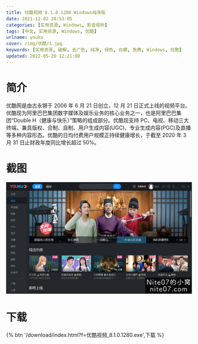 ```yaml
---
title: 优酷视频 8.1.0.1280 Windows纯净版
date: 2021-12-02 20:53:05
categories: [实用资源, Windows, 影音视听]
tags: [中文, 实用资源, Windows, 优酷]
urlname: youku
cover: /img/优酷/1.jpg
keywords: [实用资源, 破解, 去广告, 纯净, 绿色, 白嫖, 免费, Windows, 优酷]
updated: 2022-05-20 12:21:00
---
```


# 简介

优酷网是由古永锵于 2006 年 6 月 21 日创立，12 月 21 日正式上线的视频平台。优酷现为阿里巴巴集团数字媒体及娱乐业务的核心业务之一，也是阿里巴巴集团“Double H（健康与快乐）”策略的组成部分。优酷现支持 PC、电视、移动三大终端，兼具版权、合制、自制、用户生成内容(UGC)、专业生成内容(PGC)及直播等多种内容形态。优酷的日均付费用户规模正持续健康增长，于截至 2020 年 3 月 31 日止财政年度同比增长超过 50%。

# 截图

![](/img/优酷/2.jpg)

# 下载

{% btn '/download/index.html?f=优酷视频_8.1.0.1280.exe',下载 %}
